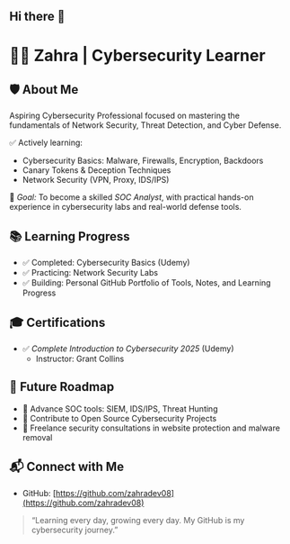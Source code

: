 ## Hi there 👋
# 👩‍💻 Zahra | Cybersecurity Learner

## 🛡 About Me
Aspiring Cybersecurity Professional focused on mastering the fundamentals of Network Security, Threat Detection, and Cyber Defense.

✅ Actively learning:
- Cybersecurity Basics: Malware, Firewalls, Encryption, Backdoors
- Canary Tokens & Deception Techniques
- Network Security (VPN, Proxy, IDS/IPS)

🎯 *Goal:* To become a skilled *SOC Analyst*, with practical hands-on experience in cybersecurity labs and real-world defense tools.


## 📚 Learning Progress
- ✅ Completed: Cybersecurity Basics (Udemy)
- ✅ Practicing: Network Security Labs
- ✅ Building: Personal GitHub Portfolio of Tools, Notes, and Learning Progress


## 🎓 Certifications
- ✅ *Complete Introduction to Cybersecurity 2025* (Udemy)
  - Instructor: Grant Collins
    

## 🚀 Future Roadmap
- 📌 Advance SOC tools: SIEM, IDS/IPS, Threat Hunting
- 📌 Contribute to Open Source Cybersecurity Projects
- 📌 Freelance security consultations in website protection and malware removal


## 📬 Connect with Me
- GitHub: [https://github.com/zahradev08](https://github.com/zahradev08)


> “Learning every day, growing every day. My GitHub is my cybersecurity journey.”


